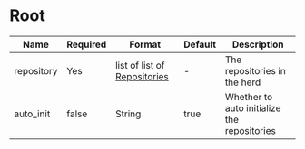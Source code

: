# Root

| Name       | Required | Format                                          | Default | Description                                 |
| ---------- | -------- | ----------------------------------------------- | ------- | ------------------------------------------- |
| repository | Yes      | list of list of [Repositories](./repository/mod.md) | -       | The repositories in the herd                |
| auto_init  | false    | String                                          | true    | Whether to auto initialize the repositories |

